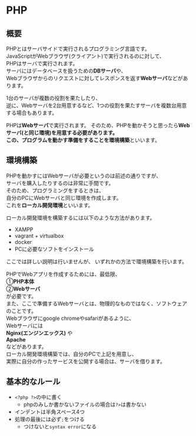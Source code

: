 # PHP

## 概要
PHPとはサーバサイドで実行されるプログラミング言語です。  
JavaScriptがWebブラウザ(クライアント)で実行されるのに対して、  
PHPはサーバで実行されます。  
サーバにはデータベースを扱うための**DBサーバ**や、  
Webブラウザからのリクエストに対してレスポンスを返す**Webサーバ**などがあります。  

1台のサーバが複数の役割を果たしたり、  
逆に、Webサーバを2台用意するなど、1つの役割を果たすサーバを複数台用意する場合もあります。  

PHPは**Webサーバ**で実行されます。
そのため、PHPを動かそうと思ったら**Webサーバ(と同じ環境)**を用意する必要があります。  
この、プログラムを動かす準備をすることを**環境構築**といいます。  


## 環境構築
PHPを動かすにはWebサーバが必要というのは前述の通りですが、  
サーバを購入したりするのは非常に手間です。  
そのため、プログラミングをするときは、  
自分のPCにWebサーバと同じ環境を作成します。  
これを**ローカル開発環境**といいます。  

ローカル開発環境を構築するには以下のような方法があります。
- XAMPP
- vagrant + virtualbox
- docker
- PCに必要なソフトをインストール

ここでは詳しい説明は行いませんが、
いずれかの方法で環境構築を行います。

PHPでWebアプリを作成するためには、最低限、  
①**PHP本体**  
②**Webサーバ**  
が必要です。  
また、ここで準備するWebサーバとは、物理的なものではなく、ソフトウェアのことです。  
Webブラウザにgoogle chromeやsafariがあるように、  
Webサーバには  
**Nginx(エンジンエックス)** や  
**Apache**  
などがあります。  
ローカル開発環境構築では、自分のPCで上記を用意し、  
実際に自分の作ったサービスを公開する場合は、サーバを借ります。  


## 基本的なルール
- `<?php ?>`の中に書く
  - phpのみしか書かないファイルの場合は`?>`は書かない
- インデントは半角スペース4つ
- 処理の最後には必ず`;`をつける
  - つけないと`syntax error`になる
